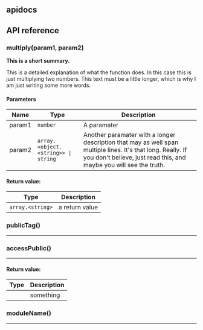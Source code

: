## apidocs


## API reference



###  multiply(param1, param2)


**This is a short summary.**

This is a detailed explanation of what the function does. In this case
this is just multiplying two numbers. This text must be a little longer,
which is why I am just writing some more words.


#### Parameters

| Name | Type | Description |
|------|------|-------------|
| param1 | <code>number</code> | A paramater |
| param2 | <code>array.&lt;object.&lt;string&gt;&gt; &#124; string</code> | Another paramater with a longer description that   may as well span multiple lines. It's that long. Really. If you don't believe, just read this,   and maybe you will see the truth. |

#### Return value:

| Type | Description |
|------|-------------|
| <code>array.&lt;string&gt;</code> | a return value |

###  publicTag()


****





###  accessPublic()


****




#### Return value:

| Type | Description |
|------|-------------|
| <code></code> | something |

###  moduleName()


****




